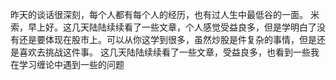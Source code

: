 昨天的谈话很深刻，每个人都有每个人的经历，也有过人生中最低谷的一面。
米索，早上好。这几天陆陆续续看了一些文章，个人感觉受益良多，但是学明白了没有还是要体现在股市上。可以从你这学到很多，虽然炒股是件复杂的事情，但是还是喜欢去挑战这件事。
这几天陆陆续续看了一些文章，受益良多，也看到一些我在学习缠论中遇到一些的问题